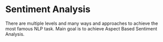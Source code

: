 # Sentiment Analysis
There are multiple levels and many ways and approaches to achieve the most famous NLP task.
Main goal is to achieve Aspect Based Sentiment Analysis.
